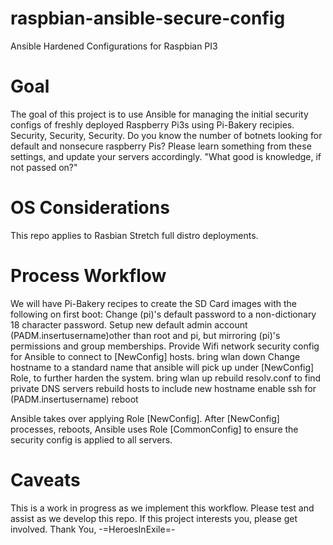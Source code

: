 # raspbian-ansible-secure-config
Ansible Hardened Configurations for Raspbian PI3

# Goal
The goal of this project is to use Ansible for managing the initial security configs of freshly deployed Raspberry Pi3s using Pi-Bakery recipies. Security, Security, Security. Do you know the number of botnets looking for default and nonsecure raspberry Pis? Please learn something from these settings, and update your servers accordingly. "What good is knowledge, if not passed on?"
# OS Considerations
This repo applies to Rasbian Stretch full distro deployments.
# Process Workflow
We will have Pi-Bakery recipes to create the SD Card images with the following on first boot:
Change (pi)'s default password to a non-dictionary 18 character password.
Setup new default admin account (PADM.insertusername)other than root and pi, but mirroring (pi)'s permissions and group memberships.
Provide Wifi network security config for Ansible to connect to [NewConfig] hosts.
bring wlan down
Change hostname to a standard name that ansible will pick up under [NewConfig] Role, to further harden the system.
bring wlan up
rebuild resolv.conf to find private DNS servers
rebuild hosts to include new hostname
enable ssh for (PADM.insertusername)
reboot

Ansible takes over applying Role [NewConfig].
After [NewConfig] processes, reboots, Ansible uses Role [CommonConfig] to ensure the security config is applied to all servers.

# Caveats
This is a work in progress as we implement this workflow. Please test and assist as we develop this repo.
If this project interests you, please get involved.
Thank You,
-=HeroesInExile=-
